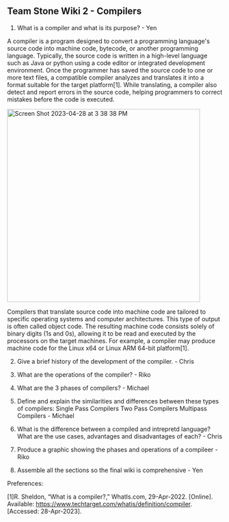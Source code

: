 ## Team Stone Wiki 2 - Compilers

1. What is a compiler and what is its purpose? - Yen

A compiler is a program designed to convert a programming language's source code into machine code, bytecode, or another programming language. Typically, the source code is written in a high-level language such as Java or python using a code editor or integrated development environment. Once the programmer has saved the source code to one or more text files, a compatible compiler analyzes and translates it into a format suitable for the target platform[1]. While translating, a compiler also detect and report errors in the source code, helping programmers to correct mistakes before the code is executed.

<img width="451" alt="Screen Shot 2023-04-28 at 3 38 38 PM" src="https://user-images.githubusercontent.com/92559627/235265176-f1479fa3-b272-4890-ab1d-a5fc7a4ed125.png">

Compilers that translate source code into machine code are tailored to specific operating systems and computer architectures. This type of output is often called object code. The resulting machine code consists solely of binary digits (1s and 0s), allowing it to be read and executed by the processors on the target machines. For example, a compiler may produce machine code for the Linux x64 or Linux ARM 64-bit platform[1].

2. Give a brief history of the development of the compiler. - Chris

3. What are the operations of the compiler? - Riko

4. What are the 3 phases of compilers? - Michael

5. Define and explain the similarities and differences between these types of compilers:
Single Pass Compilers
Two Pass Compilers
Multipass Compilers - Michael

6. What is the difference between a compiled and intrepretd language? What are the use cases, advantages and disadvantages of each? - Chris

7. Produce a graphic showing the phases and operations of a compileer - Riko

8. Assemble all the sections so the final wiki is comprehensive - Yen

Preferences:

[1]R. Sheldon, “What is a compiler?,” WhatIs.com, 29-Apr-2022. [Online]. Available: https://www.techtarget.com/whatis/definition/compiler. [Accessed: 28-Apr-2023]. 
